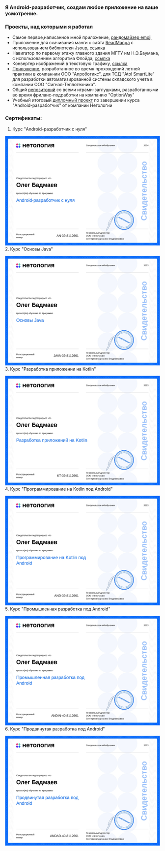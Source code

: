 ### Я Android-разработчик, создам любое приложение на ваше усмотрение. 

### Проекты, над которыми я работал
* Самое первое,написанное мной приложение, [рандомайзер emoji](https://github.com/volonter08/EmojiRandomizer)
* Приложение для скачивания манги с сайта [ReadManga](https://readmanga.live/) с использованием библиотеки Jsoup, [ссылка](https://github.com/volonter08/MangaCollect)
* Навигатор по первому этажу главного здания МГТУ им Н.Э.Баумана, с использованием алгоритма Флойда, [ссылка](https://github.com/volonter08/MyBMSTUNAvigator)
* Конвертер изображений в текстовую графику, [ссылка](https://github.com/volonter08/java-diplom)
* [Приложение](https://github.com/volonter08/AproboticksApp/tree/mobile_app/Apro/AproboticksApp), разработанное во время прохождений летней практики в компаннии ООО "Апроботикс", для ТСД "Atol SmartLite" для разработки автоматизированной системы складского учета в компании ООО "Сигнал-Теплотехника".
* Общий [репозиторий](https://github.com/volonter08/option-way-games) со всеми играми-заглушками, разработанными во время фриланс-подработки на компанию "OptionWay"
* Учебный итоговый [дипломный проект](https://github.com/volonter08/Diplom-of-Netology) по завершении курса "Android-разработчик" от компании Нетологии

### Сертификаты: 
1. Курс "Android-разработчик с нуля"
  
  ![Image alt](https://github.com/volonter08/certificates-netology/blob/main/certificate%20(1)_page-0001.jpg)
2. Курс "Основы Java"
  
  ![Image alt](https://github.com/volonter08/certificates-netology/blob/main/certificate%20(2)_page-0001.jpg)
3. Курс "Разработка приложении на Kotlin"
  
  ![Image alt](https://github.com/volonter08/certificates-netology/blob/main/certificate%20(3)_page-0001.jpg)
4. Курс "Программирование на Kotlin под Android"
  
  ![Image alt](https://github.com/volonter08/certificates-netology/blob/main/certificate%20(4)_page-0001.jpg)
5. Курс "Промышленная разработка под Android"
  
  ![Image alt](https://github.com/volonter08/certificates-netology/blob/main/certificate%20(5)_page-0001.jpg)
6. Курс "Продвинутая разработка под Android"
  
  ![Image alt](https://github.com/volonter08/certificates-netology/blob/main/certificate%20(6)_page-0001.jpg) 
  
<!--
**volonter08/volonter08** is a ✨ _special_ ✨ repository because its `README.md` (this file) appears on your GitHub profile.

Here are some ideas to get you started:

- 🔭 I’m currently working on ...
- 🌱 I’m currently learning ...
- 👯 I’m looking to collaborate on ...
- 🤔 I’m looking for help with ...
- 💬 Ask me about ...
- 📫 How to reach me: ...
- 😄 Pronouns: ...
- ⚡ Fun fact: ...
-->
